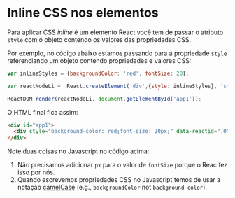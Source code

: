 # Inline CSS nos elementos

Para aplicar CSS *inline* é um elemento React você tem de passar o atributo `style` com o objeto contendo os valores das propriedades CSS.

Por exemplo, no código abaixo estamos passando para a propriedade `style` referenciando um objeto contendo propriedades e valores CSS:

```js
var inlineStyles = {backgroundColor: 'red', fontSize: 20};

var reactNodeLi =  React.createElement('div',{style: inlineStyles}, 'styled')

ReactDOM.render(reactNodeLi, document.getElementById('app1'));
```

O HTML final fica assim:

```html
<div id="app1">
  <div style="background-color: red;font-size: 20px;" data-reactid=".0">styled</div>
</div>
```

Note duas coisas no Javascript no código acima:

1. Não precisamos adicionar `px` para o valor de `fontSize` porque o Reac fez isso por nós.
2. Quando escrevemos propriedades CSS no Javascript temos de usar a notação [camelCase](https://www.w3.org/TR/DOM-Level-2-Style/css.html#CSS-ElementCSSInlineStyle) (e.g., `backgroundColor` not `background-color`).

<!--
#### Notes

* Vendor prefixes other than ms should begin with a capital letter. This is why WebkitTransition has an uppercase "W".
* CamelCased CSS properties shouldn't be a surprise given this is how it is done when accessing properties on DOM nodes from JS (e.g., `document.body.style.backgroundImage`)
* When specifying a pixel value React will automatically append the string "px" for you after your number value except for the following properties:

```html
columnCount fillOpacity flex flexGrow flexShrink fontWeight
lineClamp lineHeight opacity order orphans strokeOpacity
widows zIndex zoom
```
-->